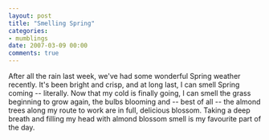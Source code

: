 ```yaml
---
layout: post
title: "Smelling Spring"
categories:
- mumblings
date: 2007-03-09 00:00
comments: true
---
```


<p>After all the rain last week, we've had some wonderful Spring weather recently. It's been bright and crisp, and at long last, I can smell Spring coming -- literally. Now that my cold is finally going, I can smell the grass beginning to grow again, the bulbs blooming and -- best of all -- the almond trees along my route to work are in full, delicious blossom. Taking a deep breath and filling my head with almond blossom smell is my favourite part of the day.</p>



